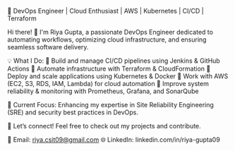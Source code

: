 🚀 DevOps Engineer | Cloud Enthusiast | AWS | Kubernetes | CI/CD | Terraform

Hi there! 👋 I'm Riya Gupta, a passionate DevOps Engineer dedicated to automating workflows, optimizing cloud infrastructure, and ensuring seamless software delivery.

💡 What I Do:
🔹 Build and manage CI/CD pipelines using Jenkins & GitHub Actions
🔹 Automate infrastructure with Terraform & CloudFormation
🔹 Deploy and scale applications using Kubernetes & Docker
🔹 Work with AWS (EC2, S3, RDS, IAM, Lambda) for cloud automation
🔹 Improve system reliability & monitoring with Prometheus, Grafana, and SonarQube

📌 Current Focus: Enhancing my expertise in Site Reliability Engineering (SRE) and security best practices in DevOps.

💬 Let’s connect! Feel free to check out my projects and contribute.

📧 Email: riya.csit09@gmail.com
🌐 LinkedIn: linkedin.com/in/riya-gupta09

<!---
RIYAG09/RIYAG09 is a ✨ special ✨ repository because its `README.md` (this file) appears on your GitHub profile.
You can click the Preview link to take a look at your changes.
--->

